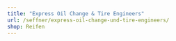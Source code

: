```yaml
---
title: "Express Oil Change & Tire Engineers"
url: /seffner/express-oil-change-und-tire-engineers/
shop: Reifen
---
```

